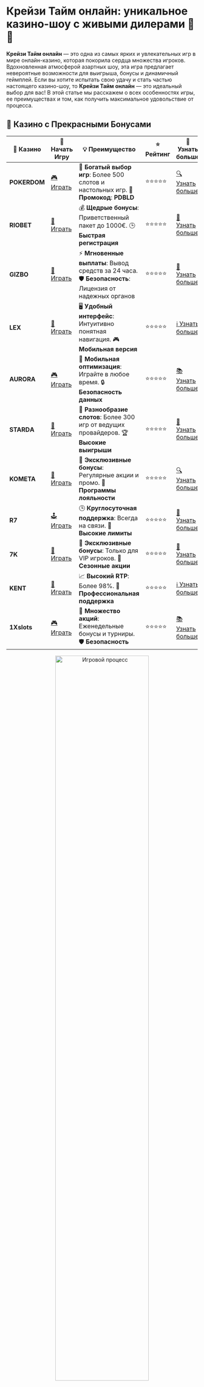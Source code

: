 # Крейзи Тайм онлайн: уникальное казино-шоу с живыми дилерами 🎰🎡

**Крейзи Тайм онлайн** — это одна из самых ярких и увлекательных игр в мире онлайн-казино, которая покорила сердца множества игроков. Вдохновленная атмосферой азартных шоу, эта игра предлагает невероятные возможности для выигрыша, бонусы и динамичный геймплей. Если вы хотите испытать свою удачу и стать частью настоящего казино-шоу, то **Крейзи Тайм онлайн** — это идеальный выбор для вас! В этой статье мы расскажем о всех особенностях игры, ее преимуществах и том, как получить максимальное удовольствие от процесса.

## 🌟 Казино с Прекрасными Бонусами

| 🎲 **Казино** | 🔗 **Начать Игру** | 💡 **Преимущество** | ⭐ **Рейтинг** | 🔗 **Узнать больше** |
|--------------|---------------------|---------------------|----------------|----------------------|
| **POKERDOM**  | [🎮 Играть](https://brandplay.link/4k77v2yx) | 🎉 **Богатый выбор игр**: Более 500 слотов и настольных игр. 🎁 **Промокод**: **PDBLD** | ⭐⭐⭐⭐⭐ | [🔍 Узнать больше](https://brandplay.link/4k77v2yx) |
| **RIOBET**    | [🎰 Играть](https://brandplay.link/7xBLTPyj) | 💰 **Щедрые бонусы**: Приветственный пакет до 1000€. 🕒 **Быстрая регистрация** | ⭐⭐⭐⭐⭐ | [📖 Узнать больше](https://brandplay.link/7xBLTPyj) |
| **GIZBO**     | [🎲 Играть](https://brandplay.link/bprXw4YV) | ⚡ **Мгновенные выплаты**: Вывод средств за 24 часа. 🛡️ **Безопасность**: Лицензия от надежных органов | ⭐⭐⭐⭐⭐ | [📝 Узнать больше](https://brandplay.link/bprXw4YV) |
| **LEX**       | [🤑 Играть](https://brandplay.link/zW4hdDFV) | 🖥️ **Удобный интерфейс**: Интуитивно понятная навигация. 🎮 **Мобильная версия** | ⭐⭐⭐⭐⭐ | [ℹ️ Узнать больше](https://brandplay.link/zW4hdDFV) |
| **AURORA**    | [🎮 Играть](https://10trafic-stat2.com/click/668546556bcc6313411604bd/6766/13032/subaccount) | 📱 **Мобильная оптимизация**: Играйте в любое время. 🔒 **Безопасность данных** | ⭐⭐⭐⭐⭐ | [📚 Узнать больше](https://10trafic-stat2.com/click/668546556bcc6313411604bd/6766/13032/subaccount) |
| **STARDА**    | [🎯 Играть](https://brandplay.link/fB7xwRFL) | 🎰 **Разнообразие слотов**: Более 300 игр от ведущих провайдеров. 🏆 **Высокие выигрыши** | ⭐⭐⭐⭐⭐ | [🔎 Узнать больше](https://brandplay.link/fB7xwRFL) |
| **KOMETA**    | [🎰 Играть](https://brandplay.link/8ZymQJV8) | 🎁 **Эксклюзивные бонусы**: Регулярные акции и промо. 🔄 **Программы лояльности** | ⭐⭐⭐⭐⭐ | [🔍 Узнать больше](https://brandplay.link/8ZymQJV8) |
| **R7**        | [🕹️ Играть](https://brandplay.link/bMd3Yjsw) | 🕒 **Круглосуточная поддержка**: Всегда на связи. 💸 **Высокие лимиты** | ⭐⭐⭐⭐⭐ | [📖 Узнать больше](https://brandplay.link/bMd3Yjsw) |
| **7K**        | [🎲 Играть](https://brandplay.link/BvQyFShp) | 🌟 **Эксклюзивные бонусы**: Только для VIP игроков. 🎉 **Сезонные акции** | ⭐⭐⭐⭐⭐ | [📝 Узнать больше](https://brandplay.link/BvQyFShp) |
| **KENT**      | [🤑 Играть](https://brandplay.link/Fv2WP3js) | 📈 **Высокий RTP**: Более 98%. 💼 **Профессиональная поддержка** | ⭐⭐⭐⭐⭐ | [ℹ️ Узнать больше](https://brandplay.link/Fv2WP3js) |
| **1Xslots**   | [🎮 Играть](https://brandplay.link/hSB1khtr) | 🎉 **Множество акций**: Еженедельные бонусы и турниры. 🛡️ **Безопасность** | ⭐⭐⭐⭐⭐ | [📚 Узнать больше](https://brandplay.link/hSB1khtr) |

<div align="center"> <img src="https://i.pinimg.com/originals/1d/b3/25/1db325483acbe642c6d4e6fdd73a4988.gif" alt="Игровой процесс" width="70%"> </div>
---

## 🚀 Быстрые Выигрыши и Поддержка

| 🎲 **Казино** | 🔗 **Начать Игру** | 💡 **Преимущество** | ⭐ **Рейтинг** | 🔗 **Узнать больше** |
|--------------|---------------------|---------------------|----------------|----------------------|
| **GAMA**      | [🎯 Играть](https://brandplay.link/j6NMKsDz) | 🔍 **Интуитивный интерфейс**: Легкость использования. 🏅 **Престижные турниры** | ⭐⭐⭐⭐☆ | [🔎 Узнать больше](https://brandplay.link/j6NMKsDz) |
| **ONION**     | [🎰 Играть](https://brandplay.link/zBGRVpQ9) | 🤑 **Низкие ставки**: Идеально для начинающих. 🔄 **Быстрые выводы** | ⭐⭐⭐⭐☆ | [🔍 Узнать больше](https://brandplay.link/zBGRVpQ9) |
| **ЧЕМПИОН**   | [🕹️ Играть](https://temon-gter.cfd/go/lRq?p80412p304504pcc44t17455) | 🏅 **Лояльная программа**: Награды за активность. 🎁 **Ежемесячные бонусы** | ⭐⭐⭐⭐☆ | [📖 Узнать больше](https://temon-gter.cfd/go/lRq?p80412p304504pcc44t17455) |
| **VAVADA**    | [🎲 Играть](https://vavadapartner.pro/?promo=ea5c9275-6854-4505-94fc-95ab18221945-linkb2) | 🚀 **Быстрая регистрация**: Начните играть мгновенно. 🔐 **Безопасные транзакции** | ⭐⭐⭐⭐☆ | [📝 Узнать больше](https://vavadapartner.pro/?promo=ea5c9275-6854-4505-94fc-95ab18221945-linkb2) |
| **FRIENDS**   | [🤑 Играть](https://gofriends.mba/linkb2) | 🤝 **Социальные игры**: Играйте с друзьями. 🌐 **Мультиплатформенность** | ⭐⭐⭐⭐☆ | [ℹ️ Узнать больше](https://gofriends.mba/linkb2) |
| **1WIN**      | [🎮 Играть](https://brandplay.link/smXVpBbG) | 🏆 **Спортивные ставки**: Широкий выбор видов спорта. 💵 **Высокие коэффициенты** | ⭐⭐⭐⭐☆ | [📚 Узнать больше](https://brandplay.link/smXVpBbG) |
| **DRIP**      | [🎯 Играть](https://drp-ircp01.com/c07e6a3db) | 🌐 **Инновационные игры**: Новейшие игровые технологии. 🛡️ **Высокая безопасность** | ⭐⭐⭐⭐☆ | [🔎 Узнать больше](https://drp-ircp01.com/c07e6a3db) |
| **JOYCASINO** | [🎰 Играть](https://rpc30.call2me.pro/?/ru/registration?apkpop=0&partner=p24970p3291217pc98f) | 🎁 **Приятные бонусы**: Ежедневные акции и подарки. 🕹️ **Разнообразие игр** | ⭐⭐⭐⭐☆ | [🔍 Узнать больше](https://rpc30.call2me.pro/?/ru/registration?apkpop=0&partner=p24970p3291217pc98f) |
| **PLAYFORTUNA** | [🎮 Играть](https://fortunapromo.net/alt/playfortuna/registration?0dc4a9362a71feb7e3f165fb8e766f70) | 🎉 **Регулярные акции**: Бонусы, фриспины и многое другое. 🏅 **Турниры** | ⭐⭐⭐⭐☆ | [📚 Узнать больше](https://fortunapromo.net/alt/playfortuna/registration?0dc4a9362a71feb7e3f165fb8e766f70) |
| **SYKAA**     | [🤑 Играть](https://s-two-way.com/?source=linkb2&pid=30697) | 💸 **Доступные ставки**: Идеально для новичков. 🎁 **Щедрые бонусы** | ⭐⭐⭐⭐☆ | [🔍 Узнать больше](https://s-two-way.com/?source=linkb2&pid=30697) |

<div align="center"> <img src="https://i.pinimg.com/originals/1d/b3/25/1db325483acbe642c6d4e6fdd73a4988.gif" alt="Игровой процесс" width="70%"> </div>

![Крейзи Тайм Онлайн](https://i.pinimg.com/originals/a9/29/6e/a9296ea1cf6a7c20a985e593451f0323.png)

## Что такое Крейзи Тайм онлайн?

**Крейзи Тайм онлайн** — это игра с живым дилером, которая сочетает элементы классического казино и захватывающего шоу. Игра проводится в реальном времени, и суть заключается в том, чтобы угадать, на какой сектор остановится вращающееся колесо. Колесо делится на 54 сектора, среди которых можно найти множители, бонусные игры и другие захватывающие возможности.

### Основные особенности Крейзи Тайм онлайн:
- **Колесо с множителями и бонусами**: Колесо состоит из различных секторов с множителями, бонусными играми и другими возможностями.
- **Бонусные раунды**: В игре присутствуют четыре увлекательных бонусных раунда, каждый из которых предлагает уникальные возможности для выигрыша.
- **Живой дилер**: Игра ведется реальным человеком, что добавляет атмосферу настоящего казино.
- **Простота и захватывающий процесс**: Игра имеет легкие правила, но сочетание множителей и бонусов делает каждое вращение колеса захватывающим.

## Как играть в Крейзи Тайм онлайн?

Игра в **Крейзи Тайм онлайн** проста и увлекательна. Все, что нужно сделать — это выбрать ставку и дождаться, пока колесо не остановится на нужном секторе. Вот основные шаги, чтобы начать игру:

1. **Выбор ставки**: В первую очередь, вы должны выбрать, на какой сектор ставить деньги. Это могут быть множители (x2, x5, x10) или сектора для бонусных игр.
2. **Запуск колеса**: После того как все ставки сделаны, дилер запускает колесо, которое начинает вращаться.
3. **Ожидание результата**: Колесо останавливается на одном из секторов, и если вы выбрали правильный сектор, вы выигрываете в соответствии с множителем или бонусом.
4. **Бонусные игры**: В случае попадания на бонусный сектор запускаются дополнительные раунды, где вы можете удвоить свой выигрыш или получить фриспины.

### Почему стоит играть в Крейзи Тайм онлайн?
- **Живое казино**: Атмосфера настоящего казино с профессиональными ведущими и реальными ставками.
- **Уникальные бонусы**: В игре есть несколько видов бонусных игр, которые могут значительно увеличить ваш выигрыш.
- **Легкие правила**: Игра не требует глубоких знаний и стратегий, что идеально подходит как для новичков, так и для опытных игроков.
- **Высокие выплаты**: Сектора с большими множителями и бонусами дают шанс на крупные выигрыши.

## Стратегии игры в Крейзи Тайм онлайн

Хотя **Крейзи Тайм онлайн** — это в первую очередь игра на удачу, есть несколько стратегий, которые могут помочь вам увеличить шансы на успех.

### 1. **Стратегия ставок на множители**
Если вы хотите повысить шансы на крупные выигрыши, ставьте на сектора с высокими множителями, например, x10, x20 или x50. Это может быть рискованно, но потенциально прибыльно.

### 2. **Ставки на бонусные игры**
Используйте стратегию ставок на бонусные раунды. Эти сектора могут дать вам дополнительный шанс на фриспины или увеличенные множители, что в свою очередь повышает шансы на крупный выигрыш.

### 3. **Диверсификация ставок**
Вы можете снизить риски, делая ставки на несколько секторов одновременно. Это увеличивает шансы на попадание в выигрышный сектор, но может уменьшить сумму выигрыша.

### 4. **Оценка шансов на бонусные игры**
Не забывайте, что бонусные игры и множители выпадают реже, чем другие сектора. Прежде чем ставить на бонусные раунды, учитывайте вероятность их выпадения.

## Преимущества и недостатки Крейзи Тайм онлайн

### Преимущества:
- **Реальная атмосфера казино**: Благодаря живым дилерам вы получите ощущение настоящего казино.
- **Динамичный игровой процесс**: Каждое вращение колеса — это новый шанс на выигрыш.
- **Разнообразие бонусов**: Возможности для выигрыша увеличиваются благодаря бонусным играм.
- **Доступность и простота**: Игра имеет простые правила, понятные даже новичкам.

### Недостатки:
- **Зависимость от удачи**: Весь игровой процесс во многом зависит от удачи, и не всегда можно предсказать результат.
- **Высокий риск**: Если вы ставите на большие множители или бонусные игры, вероятность потери денег выше.

## Где играть в Крейзи Тайм онлайн?

Чтобы играть в **Крейзи Тайм онлайн**, вам нужно выбрать платформу, которая поддерживает эту игру. Вот несколько популярных казино, где вы можете попробовать удачу:

- **1xBet** – одно из самых популярных онлайн-казино с множеством игр, включая Крейзи Тайм.
- **Pin-Up Casino** – платформа с живыми играми, где доступен и Крейзи Тайм.
- **Vavada** – казино, которое предлагает этот увлекательный слот среди других живых игр.

## Заключение

**Крейзи Тайм онлайн** — это не просто игра, а целое шоу с живыми ведущими, захватывающими бонусами и большими шансами на выигрыш. Если вы хотите испытать свою удачу и стать частью увлекательного игрового процесса, эта игра точно для вас! 🎡

Не упустите шанс насладиться динамичным геймплеем, высокими выплатами и уникальными бонусами в **Крейзи Тайм онлайн**. Испытайте удачу прямо сейчас! 🍀🎉

